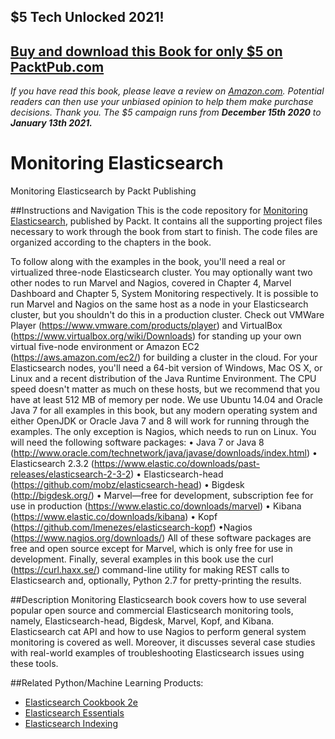 ## $5 Tech Unlocked 2021!
[Buy and download this Book for only $5 on PacktPub.com](https://www.packtpub.com/product/monitoring-elasticsearch/9781784397807)
-----
*If you have read this book, please leave a review on [Amazon.com](https://www.amazon.com/gp/product/1784397806).     Potential readers can then use your unbiased opinion to help them make purchase decisions. Thank you. The $5 campaign         runs from __December 15th 2020__ to __January 13th 2021.__*

# Monitoring Elasticsearch
Monitoring Elasticsearch by Packt Publishing

##Instructions and Navigation
This is the code repository for [Monitoring Elasticsearch](https://www.packtpub.com/big-data-and-business-intelligence/python-machine-learning-cookbook?utm_source=github&utm_medium=repository&utm_campaign=9781786464477), published by Packt. It contains all the supporting project files necessary to work through the book from start to finish. The code files are organized according to the chapters in the book.


To follow along with the examples in the book, you'll need a real or virtualized three-node Elasticsearch cluster. You may optionally want two other nodes to run Marvel and Nagios, covered in Chapter 4, Marvel Dashboard and Chapter 5, System Monitoring respectively. It is possible to run Marvel and Nagios on the same host as a node in your Elasticsearch cluster, but you shouldn't do this in a production cluster. Check out VMWare Player (https://www.vmware.com/products/player) and VirtualBox (https://www.virtualbox.org/wiki/Downloads) for standing up your own virtual five-node environment or Amazon EC2 (https://aws.amazon.com/ec2/) for building a cluster in the cloud.
For your Elasticsearch nodes, you'll need a 64-bit version of Windows, Mac OS X, or Linux and a recent distribution of the Java Runtime Environment. The CPU speed doesn't matter as much on these hosts, but we recommend that you have at least 512 MB of memory per node. We use Ubuntu 14.04 and Oracle Java 7 for all examples in this book, but any modern operating system and either OpenJDK or Oracle Java 7 and 8 will work for running through the examples. The only exception is Nagios, which needs to run on Linux.
You will need the following software packages:
•	Java 7 or Java 8 (http://www.oracle.com/technetwork/java/javase/downloads/index.html)
•	Elasticsearch 2.3.2 (https://www.elastic.co/downloads/past-releases/elasticsearch-2-3-2)
•	Elasticsearch-head (https://github.com/mobz/elasticsearch-head)
•	Bigdesk (http://bigdesk.org/) 
•	Marvel—free for development, subscription fee for use in production (https://www.elastic.co/downloads/marvel)
•	Kibana (https://www.elastic.co/downloads/kibana)
•	Kopf (https://github.com/lmenezes/elasticsearch-kopf)
•Nagios (https://www.nagios.org/downloads/) 
All of these software packages are free and open source except for Marvel, which is only free for use in development.
Finally, several examples in this book use the curl (https://curl.haxx.se/) command-line utility for making REST calls to Elasticsearch and, optionally, Python 2.7 for pretty-printing the results.

##Description
Monitoring Elasticsearch book covers how to use several popular open source and commercial Elasticsearch monitoring tools, namely, Elasticsearch-head, Bigdesk, Marvel, Kopf, and Kibana. 
Elasticsearch cat API and how to use Nagios to perform general system monitoring is covered as well. Moreover, it discusses several case studies with real-world examples of troubleshooting Elasticsearch issues using these tools.


##Related Python/Machine Learning Products:
* [Elasticsearch Cookbook 2e](https://www.packtpub.com/networking-and-servers/elasticsearch-cookbook-second-edition)
* [Elasticsearch Essentials](https://www.packtpub.com/big-data-and-business-intelligence/elasticsearch-essentials)
* [Elasticsearch Indexing](https://www.packtpub.com/big-data-and-business-intelligence/elasticsearch-indexing)
